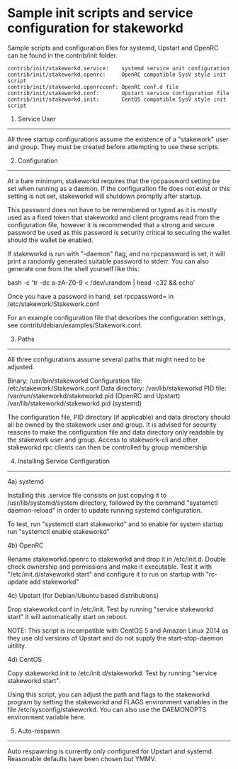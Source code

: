 Sample init scripts and service configuration for stakeworkd
==========================================================

Sample scripts and configuration files for systemd, Upstart and OpenRC
can be found in the contrib/init folder.

    contrib/init/stakeworkd.service:    systemd service unit configuration
    contrib/init/stakeworkd.openrc:     OpenRC compatible SysV style init script
    contrib/init/stakeworkd.openrcconf: OpenRC conf.d file
    contrib/init/stakeworkd.conf:       Upstart service configuration file
    contrib/init/stakeworkd.init:       CentOS compatible SysV style init script

1. Service User
---------------------------------

All three startup configurations assume the existence of a "stakework" user
and group.  They must be created before attempting to use these scripts.

2. Configuration
---------------------------------

At a bare minimum, stakeworkd requires that the rpcpassword setting be set
when running as a daemon.  If the configuration file does not exist or this
setting is not set, stakeworkd will shutdown promptly after startup.

This password does not have to be remembered or typed as it is mostly used
as a fixed token that stakeworkd and client programs read from the configuration
file, however it is recommended that a strong and secure password be used
as this password is security critical to securing the wallet should the
wallet be enabled.

If stakeworkd is run with "-daemon" flag, and no rpcpassword is set, it will
print a randomly generated suitable password to stderr.  You can also
generate one from the shell yourself like this:

bash -c 'tr -dc a-zA-Z0-9 < /dev/urandom | head -c32 && echo'

Once you have a password in hand, set rpcpassword= in /etc/stakework/Stakework.conf

For an example configuration file that describes the configuration settings,
see contrib/debian/examples/Stakework.conf.

3. Paths
---------------------------------

All three configurations assume several paths that might need to be adjusted.

Binary:              /usr/bin/stakeworkd
Configuration file:  /etc/stakework/Stakework.conf
Data directory:      /var/lib/stakeworkd
PID file:            /var/run/stakeworkd/stakeworkd.pid (OpenRC and Upstart)
                     /var/lib/stakeworkd/stakeworkd.pid (systemd)

The configuration file, PID directory (if applicable) and data directory
should all be owned by the stakework user and group.  It is advised for security
reasons to make the configuration file and data directory only readable by the
stakework user and group.  Access to stakework-cli and other stakeworkd rpc clients
can then be controlled by group membership.

4. Installing Service Configuration
-----------------------------------

4a) systemd

Installing this .service file consists on just copying it to
/usr/lib/systemd/system directory, followed by the command
"systemctl daemon-reload" in order to update running systemd configuration.

To test, run "systemctl start stakeworkd" and to enable for system startup run
"systemctl enable stakeworkd"

4b) OpenRC

Rename stakeworkd.openrc to stakeworkd and drop it in /etc/init.d.  Double
check ownership and permissions and make it executable.  Test it with
"/etc/init.d/stakeworkd start" and configure it to run on startup with
"rc-update add stakeworkd"

4c) Upstart (for Debian/Ubuntu based distributions)

Drop stakeworkd.conf in /etc/init.  Test by running "service stakeworkd start"
it will automatically start on reboot.

NOTE: This script is incompatible with CentOS 5 and Amazon Linux 2014 as they
use old versions of Upstart and do not supply the start-stop-daemon uitility.

4d) CentOS

Copy stakeworkd.init to /etc/init.d/stakeworkd. Test by running "service stakeworkd start".

Using this script, you can adjust the path and flags to the stakeworkd program by
setting the stakeworkd and FLAGS environment variables in the file
/etc/sysconfig/stakeworkd. You can also use the DAEMONOPTS environment variable here.

5. Auto-respawn
-----------------------------------

Auto respawning is currently only configured for Upstart and systemd.
Reasonable defaults have been chosen but YMMV.
